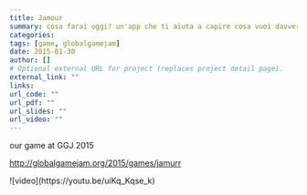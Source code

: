 ```yaml
---
title: Jamour
summary: cosa farai oggi? un'app che ti aiuta a capire cosa vuoi davvero
categories: 
tags: [game, globalgamejam]
date: 2015-01-30
author: []
# Optional external URL for project (replaces project detail page).
external_link: ""
links:
url_code: ""
url_pdf: ""
url_slides: ""
url_video: ""
---
```

our game at GGJ 2015

<http://globalgamejam.org/2015/games/jamurr>

<YouTube id="uiKq_Kqse_k" />
![video](https://youtu.be/uiKq_Kqse_k)  
<https://youtu.be/uiKq_Kqse_k>
